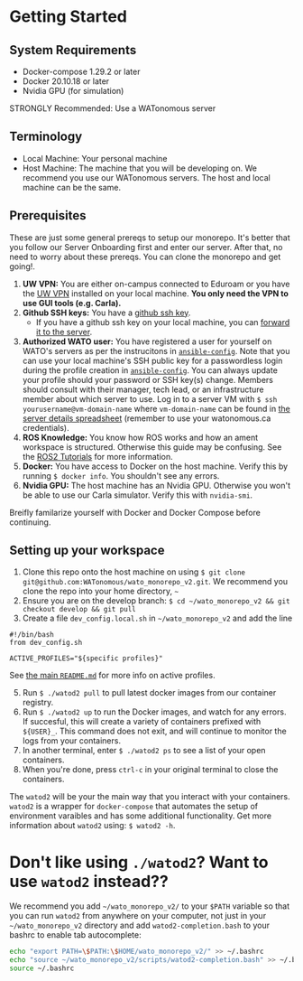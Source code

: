 # Getting Started

## System Requirements
- Docker-compose 1.29.2 or later
- Docker 20.10.18 or later
- Nvidia GPU (for simulation)

STRONGLY Recommended: Use a WATonomous server 

## Terminology
- Local Machine: Your personal machine
- Host Machine: The machine that you will be developing on. We recommend you use our WATonomous servers. The host and local machine can be the same.

## Prerequisites
These are just some general prereqs to setup our monorepo. It's better that you follow our Server Onboarding first and enter our server. After that, no need to worry about these prereqs. You can clone the monorepo and get going!.

1. **UW VPN:** You are either on-campus connected to Eduroam or you have the [UW VPN](https://uwaterloo.ca/information-systems-technology/services/virtual-private-network-vpn) installed on your local machine. **You only need the VPN to use GUI tools (e.g. Carla).**
2. **Github SSH keys:** You have a [github ssh key](https://docs.github.com/en/authentication/connecting-to-github-with-ssh/generating-a-new-ssh-key-and-adding-it-to-the-ssh-agent).
    * If you have a github ssh key on your local machine, you can [forward it to the server](https://docs.github.com/en/developers/overview/using-ssh-agent-forwarding).
3. **Authorized WATO user:** You have registered a user for yourself on WATO's servers as per the instrucitons in [`ansible-config`](https://git.uwaterloo.ca/WATonomous/ansible-config). Note that you can use your local machine's SSH public key for a passwordless login during the profile creation in [`ansible-config`](https://git.uwaterloo.ca/WATonomous/ansible-config). You can always update your profile should your password or SSH key(s) change. Members should consult with their manager, tech lead, or an infrastructure member about which server to use. Log in to a server VM with `$ ssh yourusername@vm-domain-name` where `vm-domain-name` can be found in [the server details spreadsheet](https://docs.google.com/spreadsheets/d/141TjJNwrWngtkDIp-4q6c1888kq4EBy0wa3FsS29BnE) (remember to use your watonomous.ca credentials).
4. **ROS Knowledge:** You know how ROS works and how an ament workspace is structured. Otherwise this guide may be confusing. See the [ROS2 Tutorials](http://docs.ros.org.ros.informatik.uni-freiburg.de/en/foxy/Tutorials.html) for more information.
5. **Docker:** You have access to Docker on the host machine. Verify this by running `$ docker info`. You shouldn't see any errors.
6. **Nvidia GPU:** The host machine has an Nvidia GPU. Otherwise you won't be able to use our Carla simulator. Verify this with `nvidia-smi`.

Breifly familarize yourself with Docker and Docker Compose before continuing.

## Setting up your workspace

1. Clone this repo onto the host machine on using `$ git clone git@github.com:WATonomous/wato_monorepo_v2.git`. We recommend you clone the repo into your home directory, `~`
2. Ensure you are on the develop branch: `$ cd ~/wato_monorepo_v2 && git checkout develop && git pull`
4. Create a file `dev_config.local.sh` in `~/wato_monorepo_v2` and add the line 
```
#!/bin/bash
from dev_config.sh

ACTIVE_PROFILES="${specific profiles}"
```
See [the main `README.md`](https://git.uwaterloo.ca/WATonomous/wato_monorepo/-/blob/develop/README.md#profiles) for more info on active profiles.

5. Run `$ ./watod2 pull` to pull latest docker images from our container registry.
6. Run `$ ./watod2 up` to run the Docker images, and watch for any errors. If succesful, this will create a variety of containers prefixed with `${USER}_`. This command does not exit, and will continue to monitor the logs from your containers.
7. In another terminal, enter `$ ./watod2 ps` to see a list of your open containers.
8. When you're done, press `ctrl-c` in your original terminal to close the containers. 

The `watod2` will be your the main way that you interact with your containers. `watod2` is a wrapper for `docker-compose` that automates the setup of environment varaibles and has some additional functionality. Get more information about `watod2` using: `$ watod2 -h`.

# Don't like using `./watod2`? Want to use `watod2` instead??
We recommend you add `~/wato_monorepo_v2/` to your `$PATH` variable so that you can run `watod2` from anywhere on your computer, not just in your `~/wato_monorepo_v2` directory and add `watod2-completion.bash` to your bashrc to enable tab autocomplete:
```bash
echo "export PATH=\$PATH:\$HOME/wato_monorepo_v2/" >> ~/.bashrc
echo "source ~/wato_monorepo_v2/scripts/watod2-completion.bash" >> ~/.bashrc
source ~/.bashrc
```
